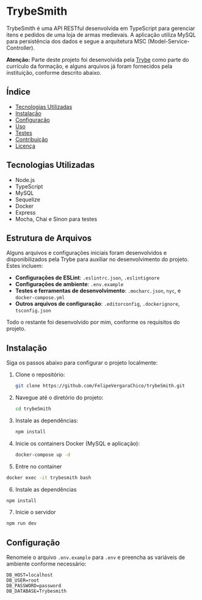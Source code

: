 # TrybeSmith

TrybeSmith é uma API RESTful desenvolvida em TypeScript para gerenciar itens e pedidos de uma loja de armas medievais. A aplicação utiliza MySQL para persistência dos dados e segue a arquitetura MSC (Model-Service-Controller).

**Atenção:** Parte deste projeto foi desenvolvida pela [Trybe](https://www.betrybe.com/) como parte do currículo da formação, e alguns arquivos já foram fornecidos pela instituição, conforme descrito abaixo.

## Índice

- [Tecnologias Utilizadas](#tecnologias-utilizadas)
- [Instalação](#instalação)
- [Configuração](#configuração)
- [Uso](#uso)
- [Testes](#testes)
- [Contribuição](#contribuição)
- [Licença](#licença)

## Tecnologias Utilizadas

- Node.js
- TypeScript
- MySQL
- Sequelize
- Docker
- Express
- Mocha, Chai e Sinon para testes

## Estrutura de Arquivos

Alguns arquivos e configurações iniciais foram desenvolvidos e disponibilizados pela Trybe para auxiliar no desenvolvimento do projeto. Estes incluem:

- **Configurações de ESLint**: `.eslintrc.json`, `.eslintignore`
- **Configurações de ambiente**: `.env.example`
- **Testes e ferramentas de desenvolvimento**: `.mocharc.json`, `nyc`, e `docker-compose.yml`
- **Outros arquivos de configuração**: `.editorconfig`, `.dockerignore`, `tsconfig.json`

Todo o restante foi desenvolvido por mim, conforme os requisitos do projeto.

## Instalação

Siga os passos abaixo para configurar o projeto localmente:

1. Clone o repositório:

    ```bash
    git clone https://github.com/FelipeVergaraChico/trybeSmith.git
    ```

2. Navegue até o diretório do projeto:

    ```bash
    cd trybeSmith
    ```

3. Instale as dependências:

    ```bash
    npm install
    ```

4. Inicie os containers Docker (MySQL e aplicação):

    ```bash
    docker-compose up -d
    ```

5. Entre no container
```bash
docker exec -it trybesmith bash
```
6. Instale as dependências
```bash
npm install
```
7. Inicie o servidor
```bash
npm run dev
```
## Configuração

Renomeie o arquivo `.env.example` para `.env` e preencha as variáveis de ambiente conforme necessário:

```env
DB_HOST=localhost
DB_USER=root
DB_PASSWORD=password
DB_DATABASE=Trybesmith
```